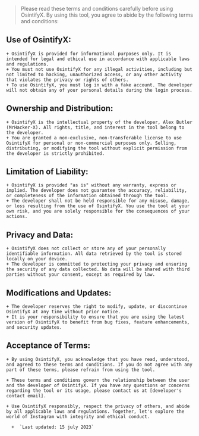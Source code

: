  
> Please read these terms and conditions carefully before using OsintifyX. By using this tool, you agree to abide by the following terms and conditions:

## Use of OsintifyX:
    + OsintifyX is provided for informational purposes only. It is intended for legal and ethical use in accordance with applicable laws and regulations. 
    + You must not use OsintifyX for any illegal activities, including but not limited to hacking, unauthorized access, or any other activity that violates the privacy or rights of others. 
    + To use OsintifyX, you must log in with a fake account. The developer will not obtain any of your personal details during the login process.

## Ownership and Distribution:
    + OsintifyX is the intellectual property of the developer, Alex Butler (MrHacker-X). All rights, title, and interest in the tool belong to the developer.
    + You are granted a non-exclusive, non-transferable license to use OsintifyX for personal or non-commercial purposes only. Selling, distributing, or modifying the tool without explicit permission from the developer is strictly prohibited.

## Limitation of Liability: 
    + OsintifyX is provided "as is" without any warranty, express or implied. The developer does not guarantee the accuracy, reliability, or completeness of the information obtained through the tool.
    + The developer shall not be held responsible for any misuse, damage, or loss resulting from the use of OsintifyX. You use the tool at your own risk, and you are solely responsible for the consequences of your actions.

## Privacy and Data:
    + OsintifyX does not collect or store any of your personally identifiable information. All data retrieved by the tool is stored locally on your device.
    + The developer is committed to protecting your privacy and ensuring the security of any data collected. No data will be shared with third parties without your consent, except as required by law.

## Modifications and Updates: 
    + The developer reserves the right to modify, update, or discontinue OsintifyX at any time without prior notice.
    + It is your responsibility to ensure that you are using the latest version of OsintifyX to benefit from bug fixes, feature enhancements, and security updates. 

## Acceptance of Terms:
    + By using OsintifyX, you acknowledge that you have read, understood, and agreed to these terms and conditions. If you do not agree with any part of these terms, please refrain from using the tool. 

    + These terms and conditions govern the relationship between the user and the developer of OsintifyX. If you have any questions or concerns regarding the tool or its usage, please contact us at [developer's contact email].

    + Use OsintifyX responsibly, respect the privacy of others, and abide by all applicable laws and regulations. Together, let's explore the world of Instagram with integrity and ethical conduct.

      +  `Last updated: 15 july 2023`